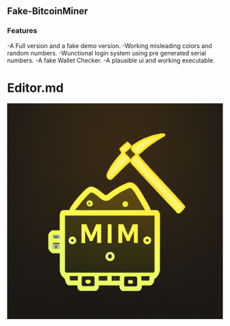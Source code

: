 ## Fake-BitcoinMiner

### Features

-A Full version and a fake demo version.
-Working misleading colors and random numbers.
-Wunctional login system using pre generated serial numbers.
-A fake Wallet Checker.
-A plausible ui and working executable.

# Editor.md

![](https://github.com/jauzin23/fake-BitcoinMiner/blob/main/BitcoinMiner.png)
